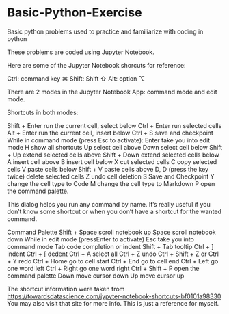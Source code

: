 # Basic-Python-Exercise
Basic python problems used to practice and familiarize with coding in python


These problems are coded using Jupyter Notebook.

Here are some of the Jupyter Notebook shorcuts for reference:

Ctrl: command key ⌘
Shift: Shift ⇧
Alt: option ⌥

There are 2 modes in the Jupyter Notebook App: command mode and edit mode. 

Shortcuts in both modes:

Shift + Enter run the current cell, select below
Ctrl + Enter run selected cells
Alt + Enter run the current cell, insert below
Ctrl + S save and checkpoint
While in command mode (press Esc to activate):
Enter take you into edit mode
H show all shortcuts
Up select cell above
Down select cell below
Shift + Up extend selected cells above
Shift + Down extend selected cells below
A insert cell above
B insert cell below
X cut selected cells
C copy selected cells
V paste cells below
Shift + V paste cells above
D, D (press the key twice) delete selected cells
Z undo cell deletion
S Save and Checkpoint
Y change the cell type to Code
M change the cell type to Markdown
P open the command palette.

This dialog helps you run any command by name. It’s really useful if you don’t know some shortcut or when you don’t have a shortcut for the wanted command.

Command Palette
Shift + Space scroll notebook up
Space scroll notebook down
While in edit mode (pressEnter to activate)
Esc take you into command mode
Tab code completion or indent
Shift + Tab tooltip
Ctrl + ] indent
Ctrl + [ dedent
Ctrl + A select all
Ctrl + Z undo
Ctrl + Shift + Z or Ctrl + Y redo
Ctrl + Home go to cell start
Ctrl + End go to cell end
Ctrl + Left go one word left
Ctrl + Right go one word right
Ctrl + Shift + P open the command palette
Down move cursor down
Up move cursor up


The shortcut information were taken from https://towardsdatascience.com/jypyter-notebook-shortcuts-bf0101a98330
You may also visit that site for more info. This is just a reference for myself.
